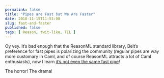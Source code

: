```yaml
---
permalink: false
title: "Pipes are Fast but We Are Faster"
date: 2018-11-15T11:53:00
slug: fast-and-faster
published: false
tags: [ Reason, twit-like, TIL ]
---
```


Oy vey. It’s bad enough that the ReasonML standard library, Belt’s preference for fast pipes is polarizing the community (regular pipes are way more customary in Caml, and of course ReasonML attracts a lot of Caml enthusiasts), now I learn [it’s not even the same fast pipe](https://github.com/facebook/reason/issues/2118#issuecomment-411529634)!

The horror! The drama!
